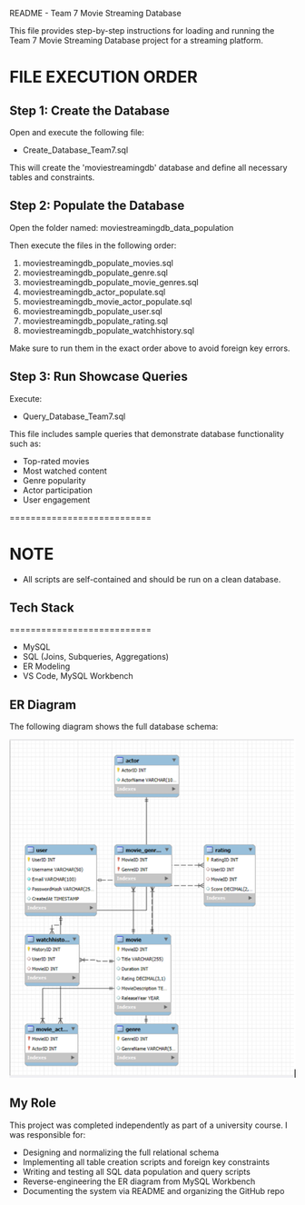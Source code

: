 README - Team 7 Movie Streaming Database

This file provides step-by-step instructions for loading and running the Team 7 Movie Streaming Database project for a streaming platform.

FILE EXECUTION ORDER
===========================

Step 1: Create the Database
--------------------------------
Open and execute the following file:
- Create_Database_Team7.sql

This will create the 'moviestreamingdb' database and define all necessary tables and constraints.

Step 2: Populate the Database
----------------------------------
Open the folder named: moviestreamingdb_data_population

Then execute the files in the following order:

1. moviestreamingdb_populate_movies.sql
2. moviestreamingdb_populate_genre.sql
3. moviestreamingdb_populate_movie_genres.sql
4. moviestreamingdb_actor_populate.sql
5. moviestreamingdb_movie_actor_populate.sql
6. moviestreamingdb_populate_user.sql
7. moviestreamingdb_populate_rating.sql
8. moviestreamingdb_populate_watchhistory.sql

Make sure to run them in the exact order above to avoid foreign key errors.

 Step 3: Run Showcase Queries
---------------------------------
Execute:
- Query_Database_Team7.sql

This file includes sample queries that demonstrate database functionality such as:
- Top-rated movies
- Most watched content
- Genre popularity
- Actor participation
- User engagement

===========================

NOTE
===========================
- All scripts are self-contained and should be run on a clean database.

## Tech Stack
===========================
- MySQL
- SQL (Joins, Subqueries, Aggregations)
- ER Modeling
- VS Code, MySQL Workbench

## ER Diagram
The following diagram shows the full database schema:

![ER Diagram](ER_Diagram_MovieDB.png)

## My Role

This project was completed independently as part of a university course. I was responsible for:

- Designing and normalizing the full relational schema
- Implementing all table creation scripts and foreign key constraints
- Writing and testing all SQL data population and query scripts
- Reverse-engineering the ER diagram from MySQL Workbench
- Documenting the system via README and organizing the GitHub repo

